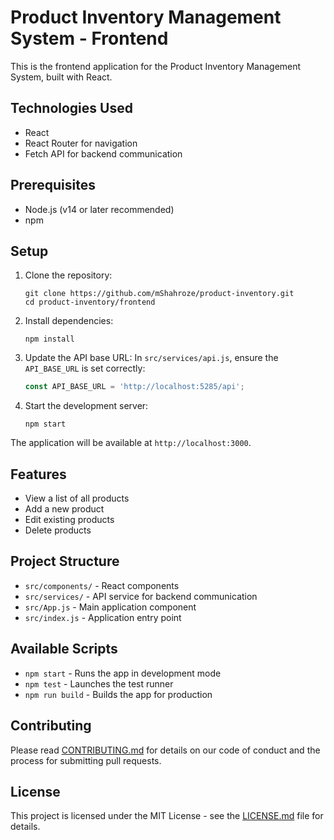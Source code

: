 # Product Inventory Management System - Frontend

This is the frontend application for the Product Inventory Management System, built with React.

## Technologies Used

- React
- React Router for navigation
- Fetch API for backend communication

## Prerequisites

- Node.js (v14 or later recommended)
- npm

## Setup

1. Clone the repository:
   ```
   git clone https://github.com/mShahroze/product-inventory.git
   cd product-inventory/frontend
   ```

2. Install dependencies:
   ```
   npm install
   ```

3. Update the API base URL:
   In `src/services/api.js`, ensure the `API_BASE_URL` is set correctly:
   ```javascript
   const API_BASE_URL = 'http://localhost:5285/api';
   ```

4. Start the development server:
   ```
   npm start
   ```

The application will be available at `http://localhost:3000`.

## Features

- View a list of all products
- Add a new product
- Edit existing products
- Delete products

## Project Structure

- `src/components/` - React components
- `src/services/` - API service for backend communication
- `src/App.js` - Main application component
- `src/index.js` - Application entry point

## Available Scripts

- `npm start` - Runs the app in development mode
- `npm test` - Launches the test runner
- `npm run build` - Builds the app for production

## Contributing

Please read [CONTRIBUTING.md](../CONTRIBUTING.md) for details on our code of conduct and the process for submitting pull requests.

## License

This project is licensed under the MIT License - see the [LICENSE.md](../LICENSE.md) file for details.